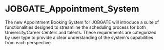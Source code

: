 # JOBGATE_Appointment_System
The new Appointment Booking System for JOBGATE will introduce a suite of functionalities  designed to streamline the scheduling process for both University/Career Centers and  talents. These requirements are categorized by user type to provide a clear understanding  of the system's capabilities from each perspective.
